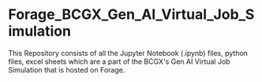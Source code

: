 # Forage_BCGX_Gen_AI_Virtual_Job_Simulation
This Repository consists of all the Jupyter Notebook (.ipynb) files, python files, excel sheets which are a part of the BCGX's Gen AI Virtual Job Simulation that is hosted on Forage.
